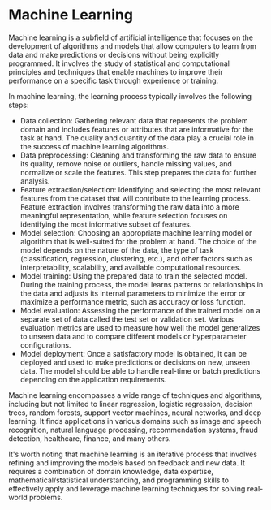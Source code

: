 <h1>Machine Learning</h1>
<p>Machine learning is a subfield of artificial intelligence that focuses on the development of algorithms and models that allow computers to learn from data and make predictions or decisions without being explicitly programmed. It involves the study of statistical and computational principles and techniques that enable machines to improve their performance on a specific task through experience or training.</p>

In machine learning, the learning process typically involves the following steps:

<ul>
<li>Data collection: Gathering relevant data that represents the problem domain and includes features or attributes that are informative for the task at hand. The quality and quantity of the data play a crucial role in the success of machine learning algorithms.</li>

<li>Data preprocessing: Cleaning and transforming the raw data to ensure its quality, remove noise or outliers, handle missing values, and normalize or scale the features. This step prepares the data for further analysis.</li>

<li>Feature extraction/selection: Identifying and selecting the most relevant features from the dataset that will contribute to the learning process. Feature extraction involves transforming the raw data into a more meaningful representation, while feature selection focuses on identifying the most informative subset of features.</li>

<li>Model selection: Choosing an appropriate machine learning model or algorithm that is well-suited for the problem at hand. The choice of the model depends on the nature of the data, the type of task (classification, regression, clustering, etc.), and other factors such as interpretability, scalability, and available computational resources.</li>

<li>Model training: Using the prepared data to train the selected model. During the training process, the model learns patterns or relationships in the data and adjusts its internal parameters to minimize the error or maximize a performance metric, such as accuracy or loss function.</li>

<li>Model evaluation: Assessing the performance of the trained model on a separate set of data called the test set or validation set. Various evaluation metrics are used to measure how well the model generalizes to unseen data and to compare different models or hyperparameter configurations.</li>

<li>Model deployment: Once a satisfactory model is obtained, it can be deployed and used to make predictions or decisions on new, unseen data. The model should be able to handle real-time or batch predictions depending on the application requirements.</li>
</ul>

<p>Machine learning encompasses a wide range of techniques and algorithms, including but not limited to linear regression, logistic regression, decision trees, random forests, support vector machines, neural networks, and deep learning. It finds applications in various domains such as image and speech recognition, natural language processing, recommendation systems, fraud detection, healthcare, finance, and many others.</p>

<p>It's worth noting that machine learning is an iterative process that involves refining and improving the models based on feedback and new data. It requires a combination of domain knowledge, data expertise, mathematical/statistical understanding, and programming skills to effectively apply and leverage machine learning techniques for solving real-world problems.</p>